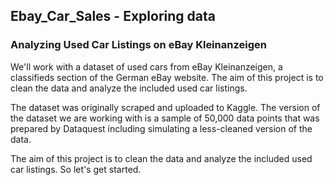 ## Ebay_Car_Sales - Exploring data
### Analyzing Used Car Listings on eBay Kleinanzeigen

We'll work with a dataset of used cars from eBay Kleinanzeigen, a classifieds section of the
German eBay website. The aim of this project is to clean the data and analyze the included
used car listings.

The dataset was originally scraped and uploaded to Kaggle. The version of the dataset we are
working with is a sample of 50,000 data points that was prepared by Dataquest including
simulating a less-cleaned version of the data.

The aim of this project is to clean the data and analyze the included used car listings. So let's get started.
